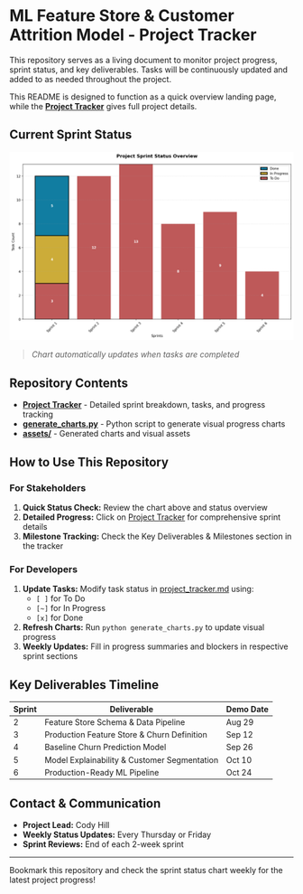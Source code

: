 # ML Feature Store & Customer Attrition Model - Project Tracker

This repository serves as a living document to monitor project progress, sprint status, and key deliverables. Tasks will be continuously updated and added to as needed throughout the project.

This README is designed to function as a quick overview landing page, while the **[Project Tracker](project_tracker.md)** gives full project details.

## Current Sprint Status

<div align="center">
<img src="https://github.com/chill0121/project_tracker/blob/main/assets/sprint_status_chart.png?raw=true" alt="Sprint Task Status" width="700">
</div>

>*Chart automatically updates when tasks are completed*

## Repository Contents

- **[Project Tracker](project_tracker.md)** - Detailed sprint breakdown, tasks, and progress tracking
- **[generate_charts.py](generate_charts.py)** - Python script to generate visual progress charts
- **[assets/](assets/)** - Generated charts and visual assets

## How to Use This Repository

### For Stakeholders
1. **Quick Status Check:** Review the chart above and status overview
2. **Detailed Progress:** Click on [Project Tracker](project_tracker.md) for comprehensive sprint details
3. **Milestone Tracking:** Check the Key Deliverables & Milestones section in the tracker

### For Developers
1. **Update Tasks:** Modify task status in [project_tracker.md](project_tracker.md) using:
   - `[ ]` for To Do
   - `[~]` for In Progress  
   - `[x]` for Done
2. **Refresh Charts:** Run `python generate_charts.py` to update visual progress
3. **Weekly Updates:** Fill in progress summaries and blockers in respective sprint sections

## Key Deliverables Timeline

| Sprint | Deliverable | Demo Date |
|--------|-------------|-----------|
| 2 | Feature Store Schema & Data Pipeline | Aug 29 |
| 3 | Production Feature Store & Churn Definition | Sep 12 |
| 4 | Baseline Churn Prediction Model | Sep 26 |
| 5 | Model Explainability & Customer Segmentation | Oct 10 |
| 6 | Production-Ready ML Pipeline | Oct 24 |

##  Contact & Communication

- **Project Lead:** Cody Hill
- **Weekly Status Updates:** Every Thursday or Friday
- **Sprint Reviews:** End of each 2-week sprint

---

Bookmark this repository and check the sprint status chart weekly for the latest project progress!
